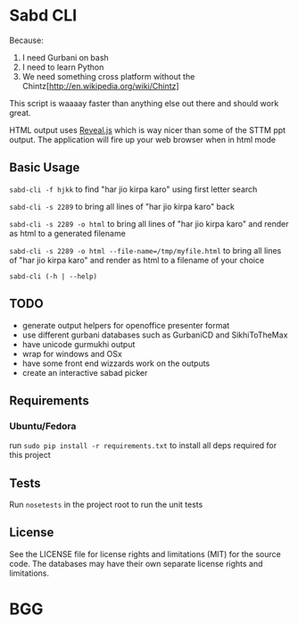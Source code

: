 # Sabd CLI

Because:

1. I need Gurbani on bash
2. I need to learn Python
3. We need something cross platform without the Chintz[http://en.wikipedia.org/wiki/Chintz]

This script is waaaay faster than anything else out there and should work great.

HTML output uses [Reveal.js](http://lab.hakim.se/reveal-js/) which is way nicer than some of the STTM ppt output.  The application will fire up your web browser when in html mode

## Basic Usage
  `sabd-cli -f hjkk` to find "har jio kirpa karo" using first letter search

  `sabd-cli -s 2289` to bring all lines of "har jio kirpa karo" back

  `sabd-cli -s 2289 -o html` to bring all lines of "har jio kirpa karo" and render as html to a generated filename

  `sabd-cli -s 2289 -o html --file-name=/tmp/myfile.html` to bring all lines of "har jio kirpa karo" and render as html to a filename of your choice

  `sabd-cli (-h | --help)`


## TODO

- generate output helpers for openoffice presenter format
- use different gurbani databases such as GurbaniCD and SikhiToTheMax
- have unicode gurmukhi output
- wrap for windows and OSx
- have some front end wizzards work on the outputs
- create an interactive sabad picker

## Requirements

### Ubuntu/Fedora
run `sudo pip install -r requirements.txt` to install all deps required for this project

## Tests
Run `nosetests` in the project root to run the unit tests

## License
See the LICENSE file for license rights and limitations (MIT) for the source code.
The databases may have their own separate license rights and limitations.


# BGG